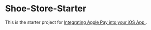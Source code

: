 # Shoe-Store-Starter

This is the starter project for [Integrating Apple Pay into your iOS App
](https://medium.com/appcoda-tutorials/integrating-basic-apple-pay-into-your-ios-app-71f17d48fc9b).
